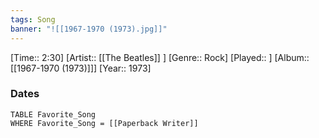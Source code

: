 ```yaml
---
tags: Song  
banner: "![[1967-1970 (1973).jpg]]"
---
```

[Time:: 2:30]
[Artist:: [[The Beatles]] ]
[Genre:: Rock]
[Played:: ]
[Album:: [[1967-1970 (1973)]]]
[Year:: 1973]
### Dates
````dataview
TABLE Favorite_Song
WHERE Favorite_Song = [[Paperback Writer]]
````